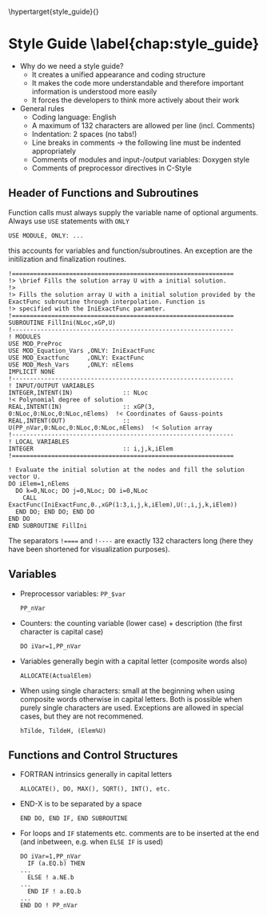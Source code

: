 \hypertarget{style_guide}{}

# Style Guide \label{chap:style_guide}

* Why do we need a style guide?
    * It creates a unified appearance and coding structure
    * It makes the code more understandable and therefore important information is understood more
        easily
    * It forces the developers to think more actively about their work
* General rules
    * Coding language: English
    * A maximum of 132 characters are allowed per line (incl. Comments)
    * Indentation: 2 spaces (no tabs!)
    * Line breaks in comments -> the following line must be indented appropriately
    * Comments of modules and input-/output variables: Doxygen style
    * Comments of preprocessor directives in C-Style

## Header of Functions and Subroutines

Function calls must always supply the variable name of optional arguments. Always use `USE` statements with `ONLY`

    USE MODULE, ONLY: ...
    
this accounts for variables and function/subroutines. An exception are the initilization and finalization routines.

    !==============================================================
    !> \brief Fills the solution array U with a initial solution.
    !>
    !> Fills the solution array U with a initial solution provided by the ExactFunc subroutine through interpolation. Function is
    !> specified with the IniExactFunc paramter.
    !==============================================================
    SUBROUTINE FillIni(NLoc,xGP,U)
    !--------------------------------------------------------------
    ! MODULES
    USE MOD_PreProc
    USE MOD_Equation_Vars ,ONLY: IniExactFunc
    USE MOD_Exactfunc     ,ONLY: ExactFunc
    USE MOD_Mesh_Vars     ,ONLY: nElems
    IMPLICIT NONE
    !--------------------------------------------------------------
    ! INPUT/OUTPUT VARIABLES
    INTEGER,INTENT(IN)              :: NLoc                                    !< Polynomial degree of solution 
    REAL,INTENT(IN)                 :: xGP(3,    0:NLoc,0:NLoc,0:NLoc,nElems)  !< Coordinates of Gauss-points
    REAL,INTENT(OUT)                :: U(PP_nVar,0:NLoc,0:NLoc,0:NLoc,nElems)  !< Solution array
    !--------------------------------------------------------------
    ! LOCAL VARIABLES
    INTEGER                         :: i,j,k,iElem
    !==============================================================
    
    ! Evaluate the initial solution at the nodes and fill the solution vector U. 
    DO iElem=1,nElems
      DO k=0,NLoc; DO j=0,NLoc; DO i=0,NLoc
        CALL ExactFunc(IniExactFunc,0.,xGP(1:3,i,j,k,iElem),U(:,i,j,k,iElem))
      END DO; END DO; END DO
    END DO
    END SUBROUTINE FillIni

The separators `!====` and `!----` are exactly 132 characters long (here they have been shortened for visualization purposes).

## Variables

* Preprocessor variables: `PP_$var`
    ```
    PP_nVar
    ```

* Counters: the counting variable (lower case) + description (the first character is capital case)
    ```
    DO iVar=1,PP_nVar
    ```

* Variables generally begin with a capital letter (composite words also)
    ```
    ALLOCATE(ActualElem)
    ```

* When using single characters: small at the beginning when using composite words otherwise in
  capital letters. Both is possible when purely single characters are used. Exceptions are allowed in
  special cases, but they are not recommened.
    ```
    hTilde, TildeH, (Elem%U)
    ```

## Functions and Control Structures
* FORTRAN intrinsics generally in capital letters
    ```
    ALLOCATE(), DO, MAX(), SQRT(), INT(), etc.
    ```
* END-X is to be separated by a space
    ```
    END DO, END IF, END SUBROUTINE
    ```
* For loops and `IF` statements etc. comments are to be inserted at the end (and inbetween, e.g. when
`ELSE IF` is used)

    ```
    DO iVar=1,PP_nVar
      IF (a.EQ.b) THEN
    ...
      ELSE ! a.NE.b
    ...
      END IF ! a.EQ.b
    ...
    END DO ! PP_nVar
    ```
